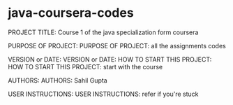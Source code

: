 # java-coursera-codes

PROJECT TITLE: Course 1 of the java specialization form coursera

PURPOSE OF PROJECT:	PURPOSE OF PROJECT: all the assignments codes

VERSION or DATE:	VERSION or DATE:
HOW TO START THIS PROJECT:	HOW TO START THIS PROJECT: start with the course

AUTHORS:	AUTHORS: Sahil Gupta

USER INSTRUCTIONS:	USER INSTRUCTIONS: refer if you're stuck 
